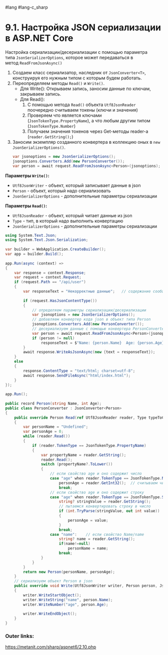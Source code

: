#lang #lang-c_sharp 

# 9.1. Настройка JSON сериализации в ASP.NET Core

Настройка сериализации/десериализации с помощью параметра типа `JsonSerializerOptions`, которое может передаваться в метод `ReadFromJsonAsync()`

1. Создаем класс сериализатор, наследник от `JsonConverter<T>`, конструируя его нужным типом с которым будем работать.
2. Переопределяем методы `Read()` и `Write()`.
	- Для Write(): Открываем запись, заносим данные по ключам, закрываем запись.
	- Для Read(): 
		1. C помощью метода `Read()` объекта `Utf8JsonReader` поочередно считываем токены (ключи и значения)
		2. Проверяем что является ключами (`JsonTokenType.PropertyName`), а что любым другим типом (`JsonTokenType.Number`)
		3. Получаем значения токенов через Get-методы reader-а (`reader.GetString();`)
3. Заносим экземпляр созданного конвертера в коллекцию оных в `new JsonSerializerOptions()`.
	```csharp
	var jsonoptions = new JsonSerializerOptions();
	jsonoptions.Converters.Add(new PersonConverter());
	var person = await request.ReadFromJsonAsync<Person>(jsonoptions);
	```

**Параметры `Write()`:**
- `Utf8JsonWriter` - объект, который записывает данные в json
- `Person` - объект, который надо сериализовать
- `JsonSerializerOptions` - дополнительные параметры сериализации

**Параметры `Read()`:**
- `Utf8JsonReader` - объект, который читает данные из json
- `Type` - тип, в который надо выполнить конвертацию
- `JsonSerializerOptions` - дополнительные параметры сериализации


```csharp
using System.Text.Json;
using System.Text.Json.Serialization;
 
var builder = WebApplication.CreateBuilder();
var app = builder.Build();
 
app.Run(async (context) =>
{
    var response = context.Response;
    var request = context.Request;
    if (request.Path == "/api/user")
    {
        var responseText = "Некорректные данные";   // содержание сообщения по умолчанию
 
        if (request.HasJsonContentType())
        {
            // определяем параметры сериализации/десериализации
            var jsonoptions = new JsonSerializerOptions();
            // добавляем конвертер кода json в объект типа Person
            jsonoptions.Converters.Add(new PersonConverter());
            // десериализуем данные с помощью конвертера PersonConverter
            var person = await request.ReadFromJsonAsync<Person>(jsonoptions);
            if (person != null)
                responseText = $"Name: {person.Name}  Age: {person.Age}";
        }
        await response.WriteAsJsonAsync(new {text = responseText});
    }
    else
    {
        response.ContentType = "text/html; charset=utf-8";
        await response.SendFileAsync("html/index.html");
    }
});
 
app.Run();
 
public record Person(string Name, int Age);
public class PersonConverter : JsonConverter<Person>
{
    public override Person Read(ref Utf8JsonReader reader, Type typeToConvert, JsonSerializerOptions options)
    {
        var personName = "Undefined";
        var personAge = 0;
        while (reader.Read())
        {
            if (reader.TokenType == JsonTokenType.PropertyName)
            {
                var propertyName = reader.GetString();
                reader.Read();
                switch (propertyName?.ToLower())
                {
                    // если свойство age и оно содержит число
                    case "age" when reader.TokenType == JsonTokenType.Number:
                        personAge = reader.GetInt32();  // считываем число из json
                        break;
                    // если свойство age и оно содержит строку
                    case "age" when reader.TokenType == JsonTokenType.String:
                        string? stringValue = reader.GetString();
                        // пытаемся конвертировать строку в число
                        if (int.TryParse(stringValue, out int value))
                        {
                            personAge = value;
                        }
                        break;
                    case "name":    // если свойство Name/name
                        string? name = reader.GetString();
                        if(name!=null)
                            personName = name;
                        break;
                }
            }
        }
        return new Person(personName, personAge);
    }
    // сериализуем объект Person в json
    public override void Write(Utf8JsonWriter writer, Person person, JsonSerializerOptions options)
    {
        writer.WriteStartObject();
        writer.WriteString("name", person.Name);
        writer.WriteNumber("age", person.Age);
 
        writer.WriteEndObject();
    }
}
```

### Outer links:
https://metanit.com/sharp/aspnet6/2.10.php
